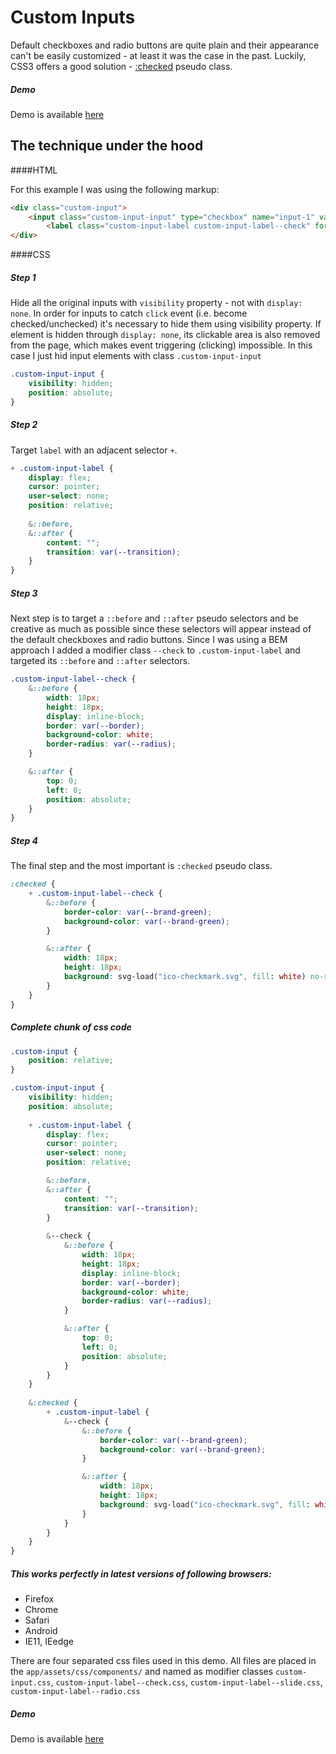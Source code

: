 # Custom Inputs

Default checkboxes and radio buttons are quite plain and their appearance can't be easily customized - at least it was the case in the past. Luckily, CSS3 offers a good solution - <a href="http://www.w3.org/TR/selectors/#checked" target="_blank">:checked</a> pseudo class.

##### Demo

Demo is available [here](http://milanbrankovic.com/demos/custom-inputs)

## The technique under the hood

####HTML

For this example I was using the following markup:

```html
<div class="custom-input">
    <input class="custom-input-input" type="checkbox" name="input-1" value="value" id="input-1">
        <label class="custom-input-label custom-input-label--check" for="input-1"></label>
</div>
```

####CSS

##### Step 1
Hide all the original inputs with `visibility` property - not with `display: none`. In order for inputs to catch `click` event (i.e. become checked/unchecked) it's necessary to hide them using visibility property. If element is hidden through `display: none`, its clickable area is also removed from the page, which makes event triggering (clicking) impossible.
In this case I just hid input elements with class `.custom-input-input`

```css
.custom-input-input {
    visibility: hidden;
    position: absolute;
}
```

##### Step 2
Target `label` with an adjacent selector `+`.

```css
+ .custom-input-label {
    display: flex;
    cursor: pointer;
    user-select: none;
    position: relative;
    
    &::before,
    &::after {
        content: "";
        transition: var(--transition);
    }
}
```

##### Step 3
Next step is to target a `::before` and `::after` pseudo selectors and be creative as much as possible since these selectors will appear instead of the default checkboxes and radio buttons. Since I was using a BEM approach I added a modifier class `--check` to `.custom-input-label` and targeted its `::before` and `::after` selectors.

```css
.custom-input-label--check {
    &::before {
        width: 18px;
        height: 18px;
        display: inline-block;
        border: var(--border);
        background-color: white;
        border-radius: var(--radius);
    }

    &::after {
        top: 0;
        left: 0;
        position: absolute;
    }
}
```

##### Step 4
The final step and the most important is `:checked` pseudo class.

```css
:checked {
    + .custom-input-label--check {
        &::before {
            border-color: var(--brand-green);
            background-color: var(--brand-green);
        }

        &::after {
            width: 18px;
            height: 18px;
            background: svg-load("ico-checkmark.svg", fill: white) no-repeat center center;
        }
    }
}
```


##### Complete chunk of css code

```css
.custom-input {
    position: relative;
}

.custom-input-input {
    visibility: hidden;
    position: absolute;
    
    + .custom-input-label {
        display: flex;
        cursor: pointer;
        user-select: none;
        position: relative;

        &::before,
        &::after {
            content: "";
            transition: var(--transition);
        }
        
        &--check {
            &::before {
                width: 18px;
                height: 18px;
                display: inline-block;
                border: var(--border);
                background-color: white;
                border-radius: var(--radius);
            }

            &::after {
                top: 0;
                left: 0;
                position: absolute;
            }
        }
    }
    
    &:checked {
        + .custom-input-label {
            &--check {
                &::before {
                    border-color: var(--brand-green);
                    background-color: var(--brand-green);
                }

                &::after {
                    width: 18px;
                    height: 18px;
                    background: svg-load("ico-checkmark.svg", fill: white) no-repeat center center;
                }
            }
        }
    }
}
```

##### This works perfectly in latest versions of following browsers:
- Firefox
- Chrome
- Safari
- Android
- IE11, IEedge

There are four separated css files used in this demo. All files are placed in the `app/assets/css/components/` and named as modifier classes `custom-input.css`, `custom-input-label--check.css`, `custom-input-label--slide.css`, `custom-input-label--radio.css`

##### Demo

Demo is available [here](http://milanbrankovic.com/demos/custom-inputs)
